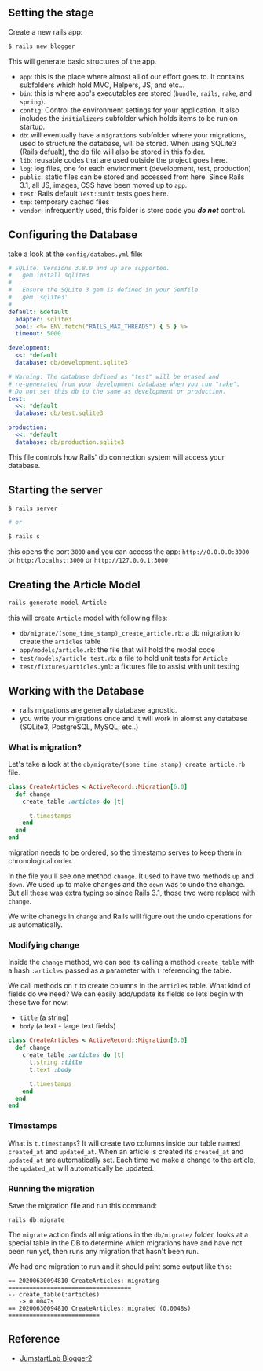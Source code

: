 
## Setting the stage

Create a new rails app:

```bash
$ rails new blogger
```

This will generate basic structures of the app.
- `app`: this is the place where almost all of our effort goes to. It contains subfolders which hold MVC, Helpers, JS, and etc...
- `bin`: this is where app's executables are stored (`bundle`, `rails`, `rake`, and `spring`).
- `config`: Control the environment settings for your application. It also includes the `initializers` subfolder which holds items to be run on startup.
- `db`: will eventually have a `migrations` subfolder where your migrations, used to structure the database, will be stored. When using SQLite3 (Rails defualt), the db file will also be stored in this folder.
- `lib`: reusable codes that are used outside the project goes here.
- `log`: log files, one for each environment (development, test, production)
- `public`: static files can be stored and accessed from here. Since Rails 3.1, all JS, images, CSS have been moved up to `app`.
- `test`: Rails default `Test::Unit` tests goes here.
- `tmp`: temporary cached files
- `vendor`: infrequently used, this folder is store code you **_do not_** control.

## Configuring the Database
take a look at the `config/databes.yml` file:
```yml
# SQLite. Versions 3.8.0 and up are supported.
#   gem install sqlite3
#
#   Ensure the SQLite 3 gem is defined in your Gemfile
#   gem 'sqlite3'
#
default: &default
  adapter: sqlite3
  pool: <%= ENV.fetch("RAILS_MAX_THREADS") { 5 } %>
  timeout: 5000

development:
  <<: *default
  database: db/development.sqlite3

# Warning: The database defined as "test" will be erased and
# re-generated from your development database when you run "rake".
# Do not set this db to the same as development or production.
test:
  <<: *default
  database: db/test.sqlite3

production:
  <<: *default
  database: db/production.sqlite3
```

This file controls how Rails' db connection system will access your database.

## Starting the server
```bash
$ rails server

# or

$ rails s
```

this opens the port `3000` and you can access the app:
`http://0.0.0.0:3000` or `http:/localhst:3000` or `http://127.0.0.1:3000`

## Creating the Article Model
```bash
rails generate model Article
```

this will create `Article` model with following files:
- `db/migrate/(some_time_stamp)_create_article.rb`: a db migration to create the `articles` table
- `app/models/article.rb`: the file that will hold the model code
- `test/models/article_test.rb`: a file to hold unit tests for `Article`
- `test/fixtures/articles.yml`: a fixtures file to assist with unit testing

## Working with the Database
- rails migrations are generally database agnostic.
- you write your migrations once and it will work in alomst any database (SQLite3, PostgreSQL, MySQL, etc..)

### What is migration?
Let's take a look at the `db/migrate/(some_time_stamp)_create_article.rb` file.

```rb
class CreateArticles < ActiveRecord::Migration[6.0]
  def change
    create_table :articles do |t|

      t.timestamps
    end
  end
end
```

migration needs to be ordered, so the timestamp serves to keep them in chronological order.

In the file you'll see one method `change`. It used to have two methods `up` and `down`. We used `up` to make changes and the `down` was to undo the change. But all these was extra typing so since Rails 3.1, those two were replace with `change`. 

We write chanegs in `change` and Rails will figure out the undo operations for us automatically.

### Modifying change

Inside the `change` method, we can see its calling a method `create_table` with a hash `:articles` passed as a parameter with `t` referencing the table.

We call methods on `t` to create columns in the `articles` table. What kind of fields do we need? We can easily add/update its fields so lets begin with these two for now:
- `title` (a string)
- `body` (a text - large text fields)

```rb
class CreateArticles < ActiveRecord::Migration[6.0]
  def change
    create_table :articles do |t|
      t.string :title
      t.text :body

      t.timestamps
    end
  end
end
```

### Timestamps
What is `t.timestamps`? It will create two columns inside our table named `created_at` and `updated_at`.
When an article is created its `created_at` and `updated_at` are automatically set. Each time we make a change
to the article, the `updated_at` will automatically be updated.

### Running the migration

Save the migration file and run this command:

```
rails db:migrate
```

The `migrate` action finds all migrations in the `db/migrate/` folder, looks at a special table in the DB to determine which migrations have and have not been run yet, then runs any migration that hasn't been run.

We had one migration to run and it should print some output like this:
```
== 20200630094810 CreateArticles: migrating ===================================
-- create_table(:articles)
   -> 0.0047s
== 20200630094810 CreateArticles: migrated (0.0048s) ==========================
```

<div class="divider"></div>

## Reference
- [JumstartLab Blogger2](http://tutorials.jumpstartlab.com/projects/blogger.html)
